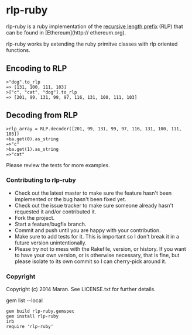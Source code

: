 # rlp-ruby

rlp-ruby is a ruby implementation of the [recursive length prefix](https://github.com/ethereum/wiki/wiki/%5BEnglish%5D-RLP) (RLP) that can be found in [Ethereum](http://
ethereum.org).

rlp-ruby works by extending the ruby primitve classes with rlp oriented functions.

## Encoding to RLP
```
>"dog".to_rlp
=> [131, 100, 111, 103]
>["c", "cat", "dog"].to_rlp
=> [201, 99, 131, 99, 97, 116, 131, 100, 111, 103]
```

## Decoding from RLP
```
>rlp_array = RLP.decoder([201, 99, 131, 99, 97, 116, 131, 100, 111, 103])
>ba.get(0).as_string
=>"c"
>ba.get(1).as_string
=>"cat"
```

Please review the tests for more examples.

### Contributing to rlp-ruby

* Check out the latest master to make sure the feature hasn't been implemented or the bug hasn't been fixed yet.
* Check out the issue tracker to make sure someone already hasn't requested it and/or contributed it.
* Fork the project.
* Start a feature/bugfix branch.
* Commit and push until you are happy with your contribution.
* Make sure to add tests for it. This is important so I don't break it in a future version unintentionally.
* Please try not to mess with the Rakefile, version, or history. If you want to have your own version, or is otherwise necessary, that is fine, but please isolate to its own commit so I can cherry-pick around it.

### Copyright

Copyright (c) 2014 Maran. See LICENSE.txt for
further details.

gem list --local

```
gem build rlp-ruby.gemspec
gem install rlp-ruby
irb
require 'rlp-ruby'
```
